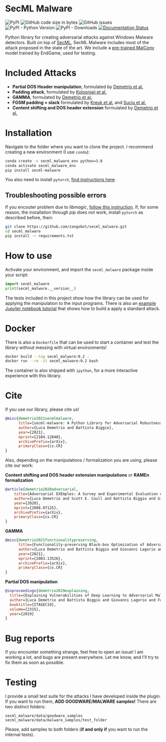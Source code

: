# SecML Malware

![PyPI](https://img.shields.io/pypi/v/secml_malware?style=flat-square)
![GitHub code size in bytes](https://img.shields.io/github/languages/code-size/zangobot/secml_malware?style=flat-square)
![GitHub issues](https://img.shields.io/github/issues/zangobot/secml_malware?style=flat-square)
![PyPI - Python Version](https://img.shields.io/pypi/pyversions/secml_malware?style=flat-square)
![PyPI - Downloads](https://img.shields.io/pypi/dm/secml_malware?style=flat-square)
[![Documentation Status](https://readthedocs.org/projects/secml-malware/badge/?version=latest)](https://secml-malware.readthedocs.io/en/latest/?badge=latest)

Python library for creating adversarial attacks against Windows Malware detectors.
Built on top of [SecML](https://secml.gitlab.io), SecML Malware includes most of the attack proposed in the state of the art.
We include a [pre-trained MalConv](https://github.com/endgameinc/ember) model trained by EndGame, used for testing.

# Included Attacks

* **Partial DOS Header manipulation**, formulated by [Demetrio et al.](https://arxiv.org/abs/1901.03583)
* **Padding attack**, formulated by [Kolosnjaji et al.](http://pralab.diee.unica.it/sites/default/files/kolosnjaji18-eusipco.pdf)
* **GAMMA**, formulated by [Demetrio et al.](https://arxiv.org/abs/2003.13526)
* **FGSM padding + slack** formulated by [Kreuk et al.](https://arxiv.org/abs/1802.04528) and [Suciu et al.](https://arxiv.org/abs/1810.08280)
* **Content shifting and DOS header extension** formulated by [Demetrio et al.](https://arxiv.org/pdf/2008.07125.pdf)


# Installation

Navigate to the folder where you want to clone the project.
I recommend creating a new environment (I use `conda`):
```bash
conda create -n secml_malware_env python=3.8
conda activate secml_malware_env
pip install secml-malware
```
You also need to install `pytorch`, [find instructions here](https://pytorch.org/get-started/locally/). 


## Troubleshooting possible errors

If you encouter problem due to *libmagic*, [follow this instruction](https://github.com/ahupp/python-magic#installation).
If, for some reason, the installation through *pip* does not work, install `pytorch` as described before, then:
```bash
git clone https://github.com/zangobot/secml_malware.git
cd secml_malware
pip install -r requirements.txt
```

# How to use
Activate your environment, and import the `secml_malware` package inside your script:
```python
import secml_malware
print(secml_malware.__version__)
```
The tests included in this project show how the library can be used for applying the manipulation to the input programs.
There is also an [example Jupyter notebook tutorial](https://github.com/zangobot/secml_malware/blob/master/attack_tutorial.ipynb) that shows how to build a apply a standard attack.

# Docker
There is also a `Dockerfile` that can be used to start a container and test the library without messing with virtual environments!
```bash
docker build --tag secml_malware:0.2 .
docker run --rm -it secml_malware:0.2 bash
```
The container is also shipped with `ipython`, for a more interactive experience with this library.

# Cite

If you use our library, please cite us!
```bibtex
@misc{demetrio2021secmlmalware,
      title={secml-malware: A Python Library for Adversarial Robustness Evaluation of Windows Malware Classifiers}, 
      author={Luca Demetrio and Battista Biggio},
      year={2021},
      eprint={2104.12848},
      archivePrefix={arXiv},
      primaryClass={cs.CR}
}
```

Also, depending on the manipulations / formalization you are using, please cite our work:

**Content shifting and DOS header extension  manipulations** or **RAMEn formalization**
```bibtex
@article{demetrio2020adversarial,
    title={Adversarial EXEmples: A Survey and Experimental Evaluation of Practical Attacks on Machine Learning for Windows Malware Detection},
    author={Luca Demetrio and Scott E. Coull and Battista Biggio and Giovanni Lagorio and Alessandro Armando and Fabio Roli},
    year={2020},
    eprint={2008.07125},
    archivePrefix={arXiv},
    primaryClass={cs.CR}
}
``` 

**GAMMA**
```bibtex
@misc{demetrio2021functionalitypreserving,
      title={Functionality-preserving Black-box Optimization of Adversarial Windows Malware}, 
      author={Luca Demetrio and Battista Biggio and Giovanni Lagorio and Fabio Roli and Alessandro Armando},
      year={2021},
      eprint={2003.13526},
      archivePrefix={arXiv},
      primaryClass={cs.CR}
}

```

**Partial DOS manipulation**
```bibtex
@inproceedings{demetrio2019explaining,
  title={Explaining Vulnerabilities of Deep Learning to Adversarial Malware Binaries},
  author={Luca Demetrio and Battista Biggio and Giovanni Lagorio and Fabio Roli and Alessandro Alessandro},
  booktitle={ITASEC19},
  volume={2315},
  year={2019}
}

```

# Bug reports
If you encounter something strange, feel free to open an issue! I am working a lot, and bugs are present everywhere.
Let me know, and I'll try to fix them as soon as possible.

# Testing
I provide a small test suite for the attacks I have developed inside the plugin.
If you want to run them, **ADD GOODWARE/MALWARE samples!**
There are two distinct folders: 
```
secml_malware/data/goodware_samples
secml_malware/data/malware_samples/test_folder
```
Please, add samples to both folders (**if and only if** you want to run the internal tests).
